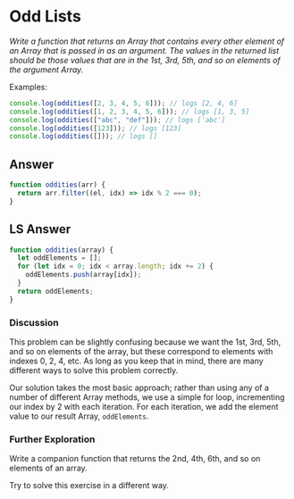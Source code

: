# Odd Lists
*Write a function that returns an Array that contains every other element of an Array that is passed in as an argument. The values in the returned list should be those values that are in the 1st, 3rd, 5th, and so on elements of the argument Array.*

Examples:

```js
console.log(oddities([2, 3, 4, 5, 6])); // logs [2, 4, 6]
console.log(oddities([1, 2, 3, 4, 5, 6])); // logs [1, 3, 5]
console.log(oddities(["abc", "def"])); // logs ['abc']
console.log(oddities([123])); // logs [123]
console.log(oddities([])); // logs []
```

## Answer
```js
function oddities(arr) {
  return arr.filter((el, idx) => idx % 2 === 0);
}

```

## LS Answer

```js
function oddities(array) {
  let oddElements = [];
  for (let idx = 0; idx < array.length; idx += 2) {
    oddElements.push(array[idx]);
  }
  return oddElements;
}
```
### Discussion
This problem can be slightly confusing because we want the 1st, 3rd, 5th, and so on elements of the array, but these correspond to elements with indexes 0, 2, 4, etc. As long as you keep that in mind, there are many different ways to solve this problem correctly.

Our solution takes the most basic approach; rather than using any of a number of different Array methods, we use a simple for loop, incrementing our index by 2 with each iteration. For each iteration, we add the element value to our result Array, `oddElements`.

### Further Exploration
Write a companion function that returns the 2nd, 4th, 6th, and so on elements of an array.

Try to solve this exercise in a different way.